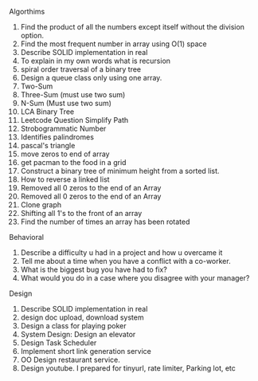 Algorthims
1. Find the product of all the numbers except itself without the division option.
2. Find the most frequent number in array using O(1) space
3. Describe SOLID implementation in real
4. To explain in my own words what is recursion
5. spiral order traversal of a binary tree
6. Design a queue class only using one array.
7. Two-Sum
8. Three-Sum (must use two sum)
9. N-Sum (Must use two sum)
10. LCA Binary Tree
11. Leetcode Question Simplify Path
12. Strobogrammatic Number
13. Identifies palindromes
14. pascal's triangle
15. move zeros to end of array
16. get pacman to the food in a grid
17. Construct a binary tree of minimum height from a sorted list.
18. How to reverse a linked list
19. Removed all 0 zeros to the end of an Array
20. Removed all 0 zeros to the end of an Array
21. Clone graph
22. Shifting all 1's to the front of an array
23. Find the number of times an array has been rotated



Behavioral
1. Describe a difficulty u had in a project and how u overcame it
2. Tell me about a time when you have a conflict with a co-worker.
3. What is the biggest bug you have had to fix?
4. What would you do in a case where you disagree with your manager?



Design
1. Describe SOLID implementation in real
2. design doc upload, download system
3. Design a class for playing poker
4. System Design: Design an elevator
5. Design Task Scheduler
6. Implement short link generation service
7. OO Design restaurant service.
8. Design youtube. I prepared for tinyurl, rate limiter, Parking lot, etc
